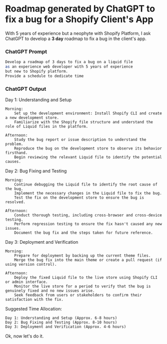 # Roadmap generated by ChatGPT to fix a bug for a Shopify Client's App

With 5 years of experience but a neophyte with Shopify Platform, I ask ChatGPT to develop a **3 day** roadmap to fix a bug in the client's app.

### ChatGPT Prompt

```bash
Develop a roadmap of 3 days to fix a bug on a liquid file 
as an experience web developer with 5 years of experience 
but new to Shopify platform. 
Provide a schedule to dedicate time
```

### ChatGPT Output

Day 1: Understanding and Setup

    Morning:
        Set up the development environment: Install Shopify CLI and create a new development store.
        Familiarize with the Shopify file structure and understand the role of Liquid files in the platform.

    Afternoon:
        Study the bug report or issue description to understand the problem.
        Reproduce the bug on the development store to observe its behavior firsthand.
        Begin reviewing the relevant Liquid file to identify the potential causes.

Day 2: Bug Fixing and Testing

    Morning:
        Continue debugging the Liquid file to identify the root cause of the bug.
        Implement the necessary changes in the Liquid file to fix the bug.
        Test the fix on the development store to ensure the bug is resolved.

    Afternoon:
        Conduct thorough testing, including cross-browser and cross-device testing.
        Perform regression testing to ensure the fix hasn't caused any new issues.
        Document the bug fix and the steps taken for future reference.

Day 3: Deployment and Verification

    Morning:
        Prepare for deployment by backing up the current theme files.
        Merge the bug fix into the main theme or create a pull request (if using version control).

    Afternoon:
        Deploy the fixed Liquid file to the live store using Shopify CLI or admin interface.
        Monitor the live store for a period to verify that the bug is genuinely fixed and no new issues arise.
        Seek feedback from users or stakeholders to confirm their satisfaction with the fix.

Suggested Time Allocation:

    Day 1: Understanding and Setup (Approx. 6-8 hours)
    Day 2: Bug Fixing and Testing (Approx. 8-10 hours)
    Day 3: Deployment and Verification (Approx. 4-6 hours)


Ok, now let's do it.